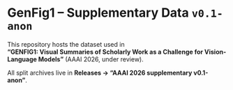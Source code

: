 # GenFig1 – Supplementary Data  `v0.1-anon`

This repository hosts the dataset used in  
**“GENFIG1: Visual Summaries of Scholarly Work as a Challenge for Vision-Language Models”** (AAAI 2026, under review).

All split archives live in **Releases → “AAAI 2026 supplementary v0.1-anon”**.  

